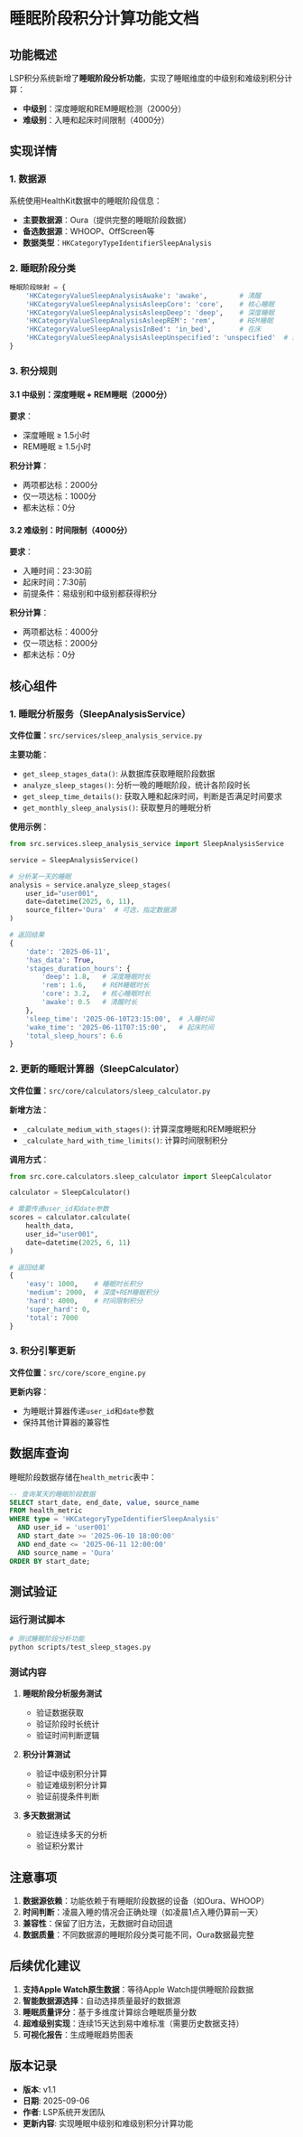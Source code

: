 # 睡眠阶段积分计算功能文档

## 功能概述

LSP积分系统新增了**睡眠阶段分析功能**，实现了睡眠维度的中级别和难级别积分计算：
- **中级别**：深度睡眠和REM睡眠检测（2000分）
- **难级别**：入睡和起床时间限制（4000分）

## 实现详情

### 1. 数据源

系统使用HealthKit数据中的睡眠阶段信息：
- **主要数据源**：Oura（提供完整的睡眠阶段数据）
- **备选数据源**：WHOOP、OffScreen等
- **数据类型**：`HKCategoryTypeIdentifierSleepAnalysis`

### 2. 睡眠阶段分类

```python
睡眠阶段映射 = {
    'HKCategoryValueSleepAnalysisAwake': 'awake',        # 清醒
    'HKCategoryValueSleepAnalysisAsleepCore': 'core',    # 核心睡眠
    'HKCategoryValueSleepAnalysisAsleepDeep': 'deep',    # 深度睡眠
    'HKCategoryValueSleepAnalysisAsleepREM': 'rem',      # REM睡眠
    'HKCategoryValueSleepAnalysisInBed': 'in_bed',       # 在床
    'HKCategoryValueSleepAnalysisAsleepUnspecified': 'unspecified'  # 未指定
}
```

### 3. 积分规则

#### 3.1 中级别：深度睡眠 + REM睡眠（2000分）

**要求**：
- 深度睡眠 ≥ 1.5小时
- REM睡眠 ≥ 1.5小时

**积分计算**：
- 两项都达标：2000分
- 仅一项达标：1000分
- 都未达标：0分

#### 3.2 难级别：时间限制（4000分）

**要求**：
- 入睡时间：23:30前
- 起床时间：7:30前
- 前提条件：易级别和中级别都获得积分

**积分计算**：
- 两项都达标：4000分
- 仅一项达标：2000分
- 都未达标：0分

## 核心组件

### 1. 睡眠分析服务（SleepAnalysisService）

**文件位置**：`src/services/sleep_analysis_service.py`

**主要功能**：
- `get_sleep_stages_data()`: 从数据库获取睡眠阶段数据
- `analyze_sleep_stages()`: 分析一晚的睡眠阶段，统计各阶段时长
- `get_sleep_time_details()`: 获取入睡和起床时间，判断是否满足时间要求
- `get_monthly_sleep_analysis()`: 获取整月的睡眠分析

**使用示例**：
```python
from src.services.sleep_analysis_service import SleepAnalysisService

service = SleepAnalysisService()

# 分析某一天的睡眠
analysis = service.analyze_sleep_stages(
    user_id="user001",
    date=datetime(2025, 6, 11),
    source_filter='Oura'  # 可选，指定数据源
)

# 返回结果
{
    'date': '2025-06-11',
    'has_data': True,
    'stages_duration_hours': {
        'deep': 1.8,   # 深度睡眠时长
        'rem': 1.6,    # REM睡眠时长
        'core': 3.2,   # 核心睡眠时长
        'awake': 0.5   # 清醒时长
    },
    'sleep_time': '2025-06-10T23:15:00',  # 入睡时间
    'wake_time': '2025-06-11T07:15:00',   # 起床时间
    'total_sleep_hours': 6.6
}
```

### 2. 更新的睡眠计算器（SleepCalculator）

**文件位置**：`src/core/calculators/sleep_calculator.py`

**新增方法**：
- `_calculate_medium_with_stages()`: 计算深度睡眠和REM睡眠积分
- `_calculate_hard_with_time_limits()`: 计算时间限制积分

**调用方式**：
```python
from src.core.calculators.sleep_calculator import SleepCalculator

calculator = SleepCalculator()

# 需要传递user_id和date参数
scores = calculator.calculate(
    health_data,
    user_id="user001",
    date=datetime(2025, 6, 11)
)

# 返回结果
{
    'easy': 1000,    # 睡眠时长积分
    'medium': 2000,  # 深度+REM睡眠积分
    'hard': 4000,    # 时间限制积分
    'super_hard': 0,
    'total': 7000
}
```

### 3. 积分引擎更新

**文件位置**：`src/core/score_engine.py`

**更新内容**：
- 为睡眠计算器传递`user_id`和`date`参数
- 保持其他计算器的兼容性

## 数据库查询

睡眠阶段数据存储在`health_metric`表中：

```sql
-- 查询某天的睡眠阶段数据
SELECT start_date, end_date, value, source_name
FROM health_metric
WHERE type = 'HKCategoryTypeIdentifierSleepAnalysis'
  AND user_id = 'user001'
  AND start_date >= '2025-06-10 18:00:00'
  AND end_date <= '2025-06-11 12:00:00'
  AND source_name = 'Oura'
ORDER BY start_date;
```

## 测试验证

### 运行测试脚本

```bash
# 测试睡眠阶段分析功能
python scripts/test_sleep_stages.py
```

### 测试内容

1. **睡眠阶段分析服务测试**
   - 验证数据获取
   - 验证阶段时长统计
   - 验证时间判断逻辑

2. **积分计算测试**
   - 验证中级别积分计算
   - 验证难级别积分计算
   - 验证前提条件判断

3. **多天数据测试**
   - 验证连续多天的分析
   - 验证积分累计

## 注意事项

1. **数据源依赖**：功能依赖于有睡眠阶段数据的设备（如Oura、WHOOP）
2. **时间判断**：凌晨入睡的情况会正确处理（如凌晨1点入睡仍算前一天）
3. **兼容性**：保留了旧方法，无数据时自动回退
4. **数据质量**：不同数据源的睡眠阶段分类可能不同，Oura数据最完整

## 后续优化建议

1. **支持Apple Watch原生数据**：等待Apple Watch提供睡眠阶段数据
2. **智能数据源选择**：自动选择质量最好的数据源
3. **睡眠质量评分**：基于多维度计算综合睡眠质量分数
4. **超难级别实现**：连续15天达到易中难标准（需要历史数据支持）
5. **可视化报告**：生成睡眠趋势图表

## 版本记录

- **版本**: v1.1
- **日期**: 2025-09-06
- **作者**: LSP系统开发团队
- **更新内容**: 实现睡眠中级别和难级别积分计算功能